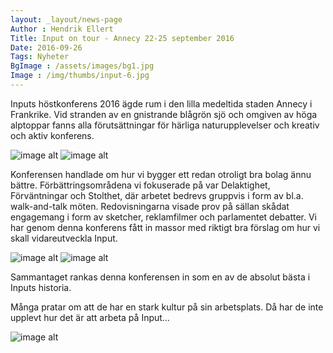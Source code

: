 ```yaml
---
layout: _layout/news-page
Author : Hendrik Ellert
Title: Input on tour - Annecy 22-25 september 2016
Date: 2016-09-26
Tags: Nyheter
BgImage : /assets/images/bg1.jpg
Image : /img/thumbs/input-6.jpg
---
```


Inputs höstkonferens 2016 ägde rum i den lilla medeltida staden Annecy i Frankrike. Vid stranden av en gnistrande blågrön sjö och omgiven av höga alptoppar fanns alla förutsättningar för härliga naturupplevelser och kreativ och aktiv konferens.

![image alt](/img/nyheter/ViaFerrata.jpg)       ![image alt](/img/nyheter/AnnecyLake.jpg)

Konferensen handlade om hur vi bygger ett redan otroligt bra bolag ännu bättre. Förbättringsområdena vi fokuserade på var Delaktighet, Förväntningar och Stolthet, där arbetet bedrevs gruppvis i form av bl.a. walk-and-talk möten. Redovisningarna visade prov på sällan skådat engagemang i form av sketcher, reklamfilmer och parlamentet debatter. Vi har genom denna konferens fått in massor med riktigt bra förslag om hur vi skall vidareutveckla Input.

![image alt](/img/nyheter/AnnecyOldTown.jpg)       ![image alt](/img/nyheter/AnnecyPark.jpg)

Sammantaget rankas denna konferensen in som en av de absolut bästa i Inputs historia.

Många pratar om att de har en stark kultur på sin arbetsplats. Då har de inte upplevt hur det är att arbeta på Input…

![image alt](/img/nyheter/GruppbildAnnecy.jpg) 
